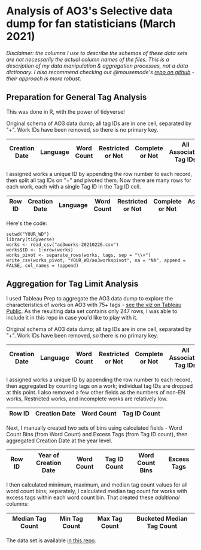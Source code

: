 # Analysis of AO3's Selective data dump for fan statisticians (March 2021)

*Disclaimer: the columns I use to describe the schemas of these data sets are not necessarily the actual column names of the files. This is a description of my data manipulation & aggregation processes, not a data dictionary. I also recommend checking out @mousemode's [repo on github](https://github.com/mousemode/AO3_Data_Dump) - their approach is more robust.*

## Preparation for General Tag Analysis

This was done in R, with the power of tidyverse! 

Original schema of AO3 data dump; all tag IDs are in one cell, separated by "+". Work IDs have been removed, so there is no primary key.

| Creation Date | Language | Word Count | Restricted or Not | Complete or Not  | All Associated Tag IDs |
| --- | --- | --- | --- | --- | --- |

I assigned works a unique ID by appending the row number to each record, then split all tag IDs on "+" and pivoted them. Now there are many rows for each work, each with a single Tag ID in the Tag ID cell.

| Row ID | Creation Date | Language | Word Count | Restricted or Not | Complete or Not  | Associated Tag ID  |
| --- | --- | --- | --- | --- | --- | --- |

Here's the code:
```
setwd("YOUR_WD")
library(tidyverse)
works <- read_csv("ao3works-20210226.csv")
works$ID <- 1:nrow(works)
works_pivot <- separate_rows(works, tags, sep = "\\+")
write_csv(works_pivot, "YOUR_WD/ao3workspivot", na = "NA", append = FALSE, col_names = !append)
```

## Aggregation for Tag Limit Analysis

I used Tableau Prep to aggregate the AO3 data dump to explore the characteristics of works on AO3 with 75+ tags - [see the viz on Tableau Public](https://public.tableau.com/app/profile/ladyofthelog/viz/AO3TagsperWork2008-2020/Overview). As the resulting data set contains only 247 rows, I was able to include it in this repo in case you'd like to play with it.

Original schema of AO3 data dump; all tag IDs are in one cell, separated by "+". Work IDs have been removed, so there is no primary key.

| Creation Date | Language | Word Count | Restricted or Not | Complete or Not  | All Associated Tag IDs |
| --- | --- | --- | --- | --- | --- |

I assigned works a unique ID by appending the row number to each record, then aggregated by counting tags on a work; individual tag IDs are dropped at this point. I also removed a few other fields as the numbers of non-EN works, Restricted works, and incomplete works are relatively low. 

| Row ID | Creation Date | Word Count | Tag ID Count |
| --- | --- | --- | --- |

Next, I manually created two sets of bins using calculated fields - Word Count Bins (from Word Count) and Excess Tags (from Tag ID count), then aggregated Creation Date at the year level.

| Row ID | Year of Creation Date | Word Count | Tag ID Count | Word Count Bins | Excess Tags |
| --- | --- | --- | --- | --- | --- |

I then calculated minimum, maximum, and median tag count values for all word count bins; separately, I calculated median tag count for works with excess tags within each word count bin. That created these *additional* columns:

| Median Tag Count | Min Tag Count | Max Tag Count | Bucketed Median Tag Count|
| --- | --- | --- | --- |

The data set is available [in this repo](https://github.com/ladyofthelog/ao3-data-dump/blob/main/AO3%20Aggregated%20Tagging%20Data.csv).
